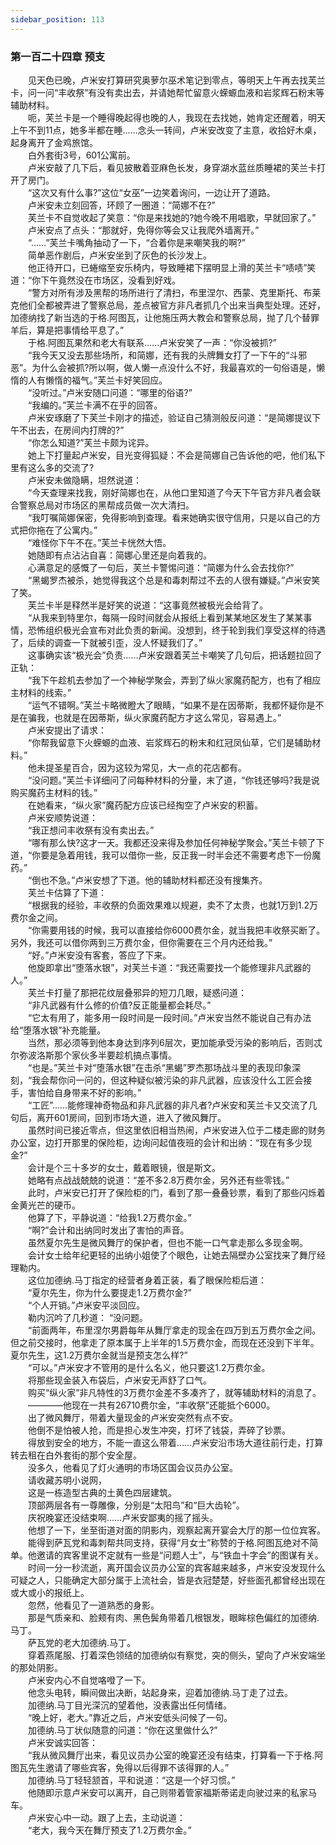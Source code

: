 ```yaml
---
sidebar_position: 113
---
```

### 第一百二十四章 预支  


　　见天色已晚，卢米安打算研究奥萝尔巫术笔记到零点，等明天上午再去找芙兰卡，问一问“丰收祭”有没有卖出去，并请她帮忙留意火蝾螈血液和岩浆辉石粉末等辅助材料。  
　　呃，芙兰卡是一个睡得晚起得也晚的人，我现在去找她，她肯定还醒着，明天上午不到11点，她多半都在睡……念头一转间，卢米安改变了主意，收拾好木桌，起身离开了金鸡旅馆。  
　　白外套街3号，601公寓前。  
　　卢米安敲了几下后，看见披散着亚麻色长发，身穿湖水蓝丝质睡裙的芙兰卡打开了房门。  
　　“这次又有什么事?”这位“女巫”一边笑着询问，一边让开了道路。  
　　卢米安未立刻回答，环顾了一圈道：“简娜不在?”  
　　芙兰卡不自觉收起了笑意：“你是来找她的?她今晚不用唱歌，早就回家了。”  
　　卢米安点了点头：“那就好，免得你等会又让我爬外墙离开。”  
　　“……”芙兰卡嘴角抽动了一下，“合着你是来嘲笑我的啊?”  
　　简单恶作剧后，卢米安坐到了灰色的长沙发上。  
　　他正待开口，已蜷缩至安乐椅内，导致睡裙下摆明显上滑的芙兰卡“啧啧”笑道：“你下午竟然没在市场区，没看到好戏。  
　　“警方对所有涉及黑帮的场所进行了清扫，布里涅尔、西蒙、克里斯托、布莱克他们全都被弄进了警察总局，差点被官方非凡者抓几个出来当典型处理。还好，加德纳找了新当选的于格.阿图瓦，让他施压两大教会和警察总局，抛了几个替罪羊后，算是把事情给平息了。”  
　　于格.阿图瓦果然和老大有联系……卢米安笑了一声：“你没被抓?”  
　　“我今天又没去那些场所，和简娜，还有我的头牌舞女打了一下午的“斗邪恶”。为什么会被抓?所以啊，做人懒一点没什么不好，我最喜欢的一句俗语是，懒惰的人有懒惰的福气。”芙兰卡好笑回应。  
　　“没听过。”卢米安随口问道：“哪里的俗语?”  
　　“我编的。”芙兰卡满不在乎的回答。  
　　卢米安琢磨了下芙兰卡刚才的描述，验证自己猜测般反问道：“是简娜提议下午不出去，在房间内打牌的?”  
　　“你怎么知道?”芙兰卡颇为诧异。  
　　她上下打量起卢米安，目光变得狐疑：不会是简娜自己告诉他的吧，他们私下里有这么多的交流了?  
　　卢米安未做隐瞒，坦然说道：  
　　“今天查理来找我，刚好简娜也在，从他口里知道了今天下午官方非凡者会联合警察总局对市场区的黑帮成员做一次大清扫。  
　　“我叮嘱简娜保密，免得影响到查理。看来她确实很守信用，只是以自己的方式把你拖在了公寓内。”  
　　“难怪你下午不在。”芙兰卡恍然大悟。  
　　她随即有点沾沾自喜：简娜心里还是向着我的。  
　　心满意足的感慨了一句后，芙兰卡警惕问道：“简娜为什么会去找你?”  
　　“黑蝎罗杰被杀，她觉得我这个总是和毒刺帮过不去的人很有嫌疑。”卢米安笑了笑。  
　　芙兰卡半是释然半是好笑的说道：“这事竟然被极光会给背了。  
　　“从我来到特里尔，每隔一段时间就会从报纸上看到某某地区发生了某某事情，恐怖组织极光会宣布对此负责的新闻。没想到，终于轮到我们享受这样的待遇了，后续的调查一下就被引歪，没人怀疑我们了。”  
　　这事确实该“极光会”负责……卢米安跟着芙兰卡嘲笑了几句后，把话题拉回了正轨：  
　　“我下午趁机去参加了一个神秘学聚会，弄到了纵火家魔药配方，也有了相应主材料的线索。”  
　　“运气不错啊。”芙兰卡略微瞪大了眼睛，“如果不是在因蒂斯，我都怀疑你是不是在骗我，也就是在因蒂斯，纵火家魔药配方才这么常见，容易遇上。”  
　　卢米安提出了请求：  
　　“你帮我留意下火蝾螈的血液、岩浆辉石的粉末和红冠凤仙草，它们是辅助材料。”  
　　他未提圣星百合，因为这较为常见，大一点的花店都有。  
　　“没问题。”芙兰卡详细问了问每种材料的分量，末了道，“你钱还够吗?我是说购买魔药主材料的钱。”  
　　在她看来，“纵火家”魔药配方应该已经掏空了卢米安的积蓄。  
　　卢米安顺势说道：  
　　“我正想问丰收祭有没有卖出去。”  
　　“哪有那么快?这才一天。我都还没来得及参加任何神秘学聚会。”芙兰卡顿了下道，“你要是急着用钱，我可以借你一些，反正我一时半会还不需要考虑下一份魔药。”  
　　“倒也不急。”卢米安想了下道。他的辅助材料都还没有搜集齐。  
　　芙兰卡估算了下道：  
　　“根据我的经验，丰收祭的负面效果难以规避，卖不了太贵，也就1万到1.2万费尔金之间。  
　　“你需要用钱的时候，我可以直接给你6000费尔金，就当我把丰收祭买断了。另外，我还可以借你两到三万费尔金，但你需要在三个月内还给我。”  
　　“好。”卢米安没有客套，答应了下来。  
　　他旋即拿出“堕落水银”，对芙兰卡道：“我还需要找一个能修理非凡武器的人。”  
　　芙兰卡打量了那把花纹层叠邪异的短刀几眼，疑惑问道：  
　　“非凡武器有什么修的价值?反正能量都会耗尽。”  
　　“它太有用了，能多用一段时间是一段时间。”卢米安当然不能说自己有办法给“堕落水银”补充能量。  
　　当然，那必须等到他本身达到序列6层次，更加能承受污染的影响后，否则忒尔弥波洛斯那个家伙多半要趁机搞点事情。  
　　“也是。”芙兰卡对“堕落水银”在击杀“黑蝎”罗杰那场战斗里的表现印象深刻，“我会帮你问一问的，但这种疑似被污染的非凡武器，应该没什么工匠会接手，害怕给自身带来不好的影响。”  
　　“工匠”……能修理神奇物品和非凡武器的非凡者?卢米安和芙兰卡又交流了几句后，离开601房间，回到市场大道，进入了微风舞厅。  
　　虽然时间已接近零点，但这里依旧相当热闹，卢米安进入位于二楼走廊的财务办公室，边打开那里的保险柜，边询问起值夜班的会计和出纳：“现在有多少现金?”  
　　会计是个三十多岁的女士，戴着眼镜，很是斯文。  
　　她略有点战战兢兢的说道：“差不多2.8万费尔金，另外还有些零钱。”  
　　此时，卢米安已打开了保险柜的门，看到了那一叠叠钞票，看到了那些闪烁着金黄光芒的硬币。  
　　他算了下，平静说道：“给我1.2万费尔金。”  
　　“啊?”会计和出纳同时发出了害怕的声音。  
　　虽然夏尔先生是微风舞厅的保护者，但也不能一口气拿走那么多现金啊。  
　　会计女士给年纪更轻的出纳小姐使了个眼色，让她去隔壁办公室找来了舞厅经理勒内。  
　　这位加德纳.马丁指定的经营者身着正装，看了眼保险柜后道：  
　　“夏尔先生，你为什么要提走1.2万费尔金?”  
　　“个人开销。”卢米安平淡回应。  
　　勒内沉吟了几秒道： “没问题。  
　　“前面两年，布里涅尔男爵每年从舞厅拿走的现金在四万到五万费尔金之间。但之前交接时，他拿走了原本属于上半年的1.5万费尔金，而现在还没到下半年。夏尔先生，这1.2万费尔金就当是预支怎么样?”  
　　“可以。”卢米安才不管用的是什么名义，他只要这1.2万费尔金。  
　　将那些现金装入布袋后，卢米安无声舒了口气。  
　　购买“纵火家”非凡特性的3万费尔金差不多凑齐了，就等辅助材料的消息了。  
　　————他现在一共有26710费尔金，“丰收祭”还能抵个6000。  
　　出了微风舞厅，带着大量现金的卢米安突然有点不安。  
　　他倒不是怕被人抢，而是担心发生冲突，打坏了钱袋，弄碎了钞票。  
　　得放到安全的地方，不能一直这么带着……卢米安沿市场大道往前行走，打算转去租在白外套街的那个安全屋。  
　　没多久，他看见了灯火通明的市场区国会议员办公室。  
　　请收藏苏明小说网，  
　　这是一栋造型古典的土黄色四层建筑。  
　　顶部两层各有一尊雕像，分别是“太阳鸟”和“巨大齿轮”。  
　　庆祝晚宴还没结束啊……卢米安鄙夷的摇了摇头。  
　　他想了一下，坐至街道对面的阴影内，观察起离开宴会大厅的那一位位宾客。  
　　能得到萨瓦党和毒刺帮共同支持，获得“月女士”称赞的于格.阿图瓦绝对不简单。他邀请的宾客里说不定就有一些是“问题人士”，与“铁血十字会”的图谋有关。  
　　时间一分一秒流逝，离开国会议员办公室的宾客越来越多，卢米安没发现什么可疑之人，只能确定大部分属于上流社会，皆是衣冠楚楚，好些面孔都曾经出现在或大或小的报纸上。  
　　忽然，他看见了一道熟悉的身影。  
　　那是气质亲和、脸颊有肉、黑色鬓角带着几根银发，眼眸棕色偏红的加德纳.马丁。  
　　萨瓦党的老大加德纳.马丁。  
　　穿着燕尾服、打着深色领结的加德纳似有察觉，突的侧头，望向了卢米安端坐的那处阴影。  
　　卢米安内心不自觉咯噔了一下。  
　　他念头电转，瞬间做出决断，站起身来，迎着加德纳.马丁走了过去。  
　　加德纳.马丁目光深沉的望着他，没表露出任何情绪。  
　　“晚上好，老大。”靠近之后，卢米安低头问候了一句。  
　　加德纳.马丁状似随意的问道：“你在这里做什么?”  
　　卢米安诚实回答：  
　　“我从微风舞厅出来，看见议员办公室的晚宴还没有结束，打算看一下于格.阿图瓦先生邀请了哪些宾客，免得以后得罪不该得罪的人。”  
　　加德纳.马丁轻轻颔首，平和说道：“这是一个好习惯。”  
　　他随即示意卢米安可以离开，自己则带着管家福斯蒂诺走向驶过来的私家马车。  
　　卢米安心中一动。跟了上去，主动说道：  
　　“老大，我今天在舞厅预支了1.2万费尔金。”  
